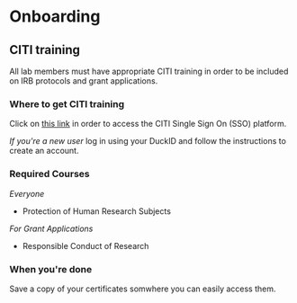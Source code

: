# Onboarding

## CITI training

All lab members must have appropriate CITI training in order to be included on IRB protocols and grant applications. 

### Where to get CITI training

Click on [this link](https://www.citiprogram.org/Shibboleth.sso/Login?target=https%3A%2F%2Fwww.citiprogram.org%2FSecure%2FWelcome.cfm%3finst%3d1831&entityID=https%3A%2F%2Fshibboleth.uoregon.edu%2Fidp%2Fshibboleth) in order to access the CITI Single Sign On (SSO) platform. 

*If you're a new user* log in using your DuckID and follow the instructions to create an account. 

### Required Courses

*Everyone* 
 - Protection of Human Research Subjects

*For Grant Applications* 
  - Responsible Conduct of Research
  
### When you're done

Save a copy of your certificates somwhere you can easily access them. 
